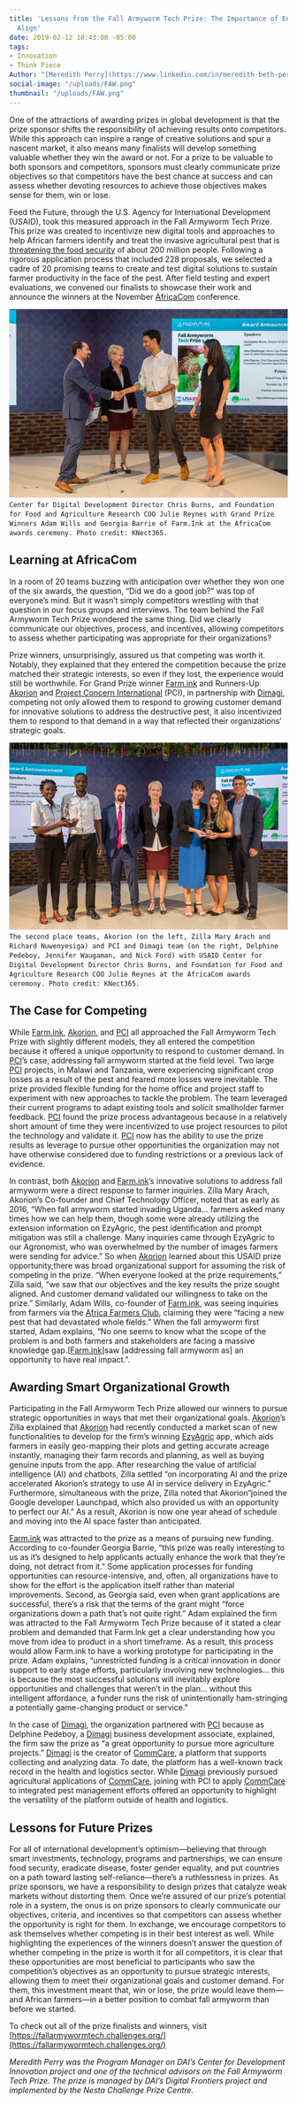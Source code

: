 ```yaml
---
title: 'Lessons from the Fall Armyworm Tech Prize: The Importance of Ensuring Goals
  Align'
date: 2019-02-12 10:43:00 -05:00
tags:
- Innovation
- Think Piece
Author: "[Meredith Perry](https://www.linkedin.com/in/meredith-beth-perry-01882236/)"
social-image: "/uploads/FAW.png"
thumbnail: "/uploads/FAW.png"
---
```


One of the attractions of awarding prizes in global development is that the prize sponsor shifts the responsibility of achieving results onto competitors. While this approach can inspire a range of creative solutions and spur a nascent market, it also means many finalists will develop something valuable whether they win the award or not. For a prize to be valuable to both sponsors and competitors, sponsors must clearly communicate prize objectives so that competitors have the best chance at success and can assess whether devoting resources to achieve those objectives makes sense for them, win or lose.

<!--more-->

Feed the Future, through the U.S. Agency for International Development (USAID), took this measured approach in the Fall Armyworm Tech Prize. This prize was created to incentivize new digital tools and approaches to help African farmers identify and treat the invasive agricultural pest that is [threatening the food security](https://www.scidev.net/sub-saharan-africa/farming/news/global-actions-combat-fall-armyworm.html) of about 200 million people. Following a rigorous application process that included 228 proposals, we selected a cadre of 20 promising teams to create and test digital solutions to sustain farmer productivity in the face of the pest. After field testing and expert evaluations, we convened our finalists to showcase their work and announce the winners at the November [AfricaCom](https://tmt.knect365.com/africacom/) conference.

![FAW.png](/uploads/FAW.png)
`Center for Digital Development Director Chris Burns, and Foundation for Food and Agriculture Research COO Julie Reynes with Grand Prize Winners Adam Wills and Georgia Barrie of Farm.Ink at the AfricaCom awards ceremony. Photo credit: KNect365.`

## Learning at AfricaCom

In a room of 20 teams buzzing with anticipation over whether they won one of the six awards, the question, “Did we do a good job?” was top of everyone’s mind. But it wasn’t simply competitors wrestling with that question in our focus groups and interviews. The team behind the Fall Armyworm Tech Prize wondered the same thing. Did we clearly communicate our objectives, process, and incentives, allowing competitors to assess whether participating was appropriate for their organizations?

Prize winners, unsurprisingly, assured us that competing was worth it. Notably, they explained that they entered the competition because the prize matched their strategic interests, so even if they lost, the experience would still be worthwhile. For Grand Prize winner [Farm.ink](https://farm.ink/) and Runners-Up [Akorion](https://akorion.com/) and [Project Concern International](https://www.pciglobal.org/) (PCI), in partnership with [Dimagi](https://www.dimagi.com/), competing not only allowed them to respond to growing customer demand for innovative solutions to address the destructive pest, it also incentivized them to respond to that demand in a way that reflected their organizations’ strategic goals.

![FAW1.png](/uploads/FAW1.png)`The second place teams, Akorion (on the left, Zilla Mary Arach and Richard Nuwenyesiga) and PCI and Dimagi team (on the right, Delphine Pedeboy, Jennifer Waugaman, and Nick Ford) with USAID Center for Digital Development Director Chris Burns, and Foundation for Food and Agriculture Research COO Julie Reynes at the AfricaCom awards ceremony. Photo credit: KNect365.`

## The Case for Competing

While [Farm.ink](https://farm.ink/), [Akorion](https://akorion.com/), and [PCI](https://www.pciglobal.org/) all approached the Fall Armyworm Tech Prize with slightly different models, they all entered the competition because it offered a unique opportunity to respond to customer demand. In [PCI](https://www.pciglobal.org/)’s case, addressing fall armyworm started at the field level. Two large [PCI](https://www.pciglobal.org/) projects, in Malawi and Tanzania, were experiencing significant crop losses as a result of the pest and feared more losses were inevitable. The prize provided flexible funding for the home office and project staff to experiment with new approaches to tackle the problem. The team leveraged their current programs to adapt existing tools and solicit smallholder farmer feedback. [PCI](https://www.pciglobal.org/) found the prize process advantageous because in a relatively short amount of time they were incentivized to use project resources to pilot the technology and validate it. [PCI](https://www.pciglobal.org/) now has the ability to use the prize results as leverage to pursue other opportunities the organization may not have otherwise considered due to funding restrictions or a previous lack of evidence.

In contrast, both [Akorion](https://akorion.com/) and [Farm.ink](https://farm.ink/)’s innovative solutions to address fall armyworm were a direct response to farmer inquiries. Zilla Mary Arach, Akorion’s Co-founder and Chief Technology Officer, noted that as early as 2016, “When fall armyworm started invading Uganda... farmers asked many times how we can help them, though some were already utilizing the extension information on EzyAgric, the pest identification and prompt mitigation was still a challenge. Many inquiries came through EzyAgric to our Agronomist, who was overwhelmed by the number of images farmers were sending for advice.” So when [Akorion](https://akorion.com/) learned about this USAID prize opportunity,there was broad organizational support for assuming the risk of competing in the prize. “When everyone looked at the prize requirements,” Zilla said, “we saw that our objectives and the key results the prize sought aligned. And customer demand validated our willingness to take on the prize.” Similarly, Adam Wills, co-founder of [Farm.ink](https://farm.ink/), was seeing inquiries from farmers via the [Africa Farmers Club](https://www.facebook.com/africafarmersclub/), claiming they were “facing a new pest that had devastated whole fields.” When the fall armyworm first started, Adam explains, “No one seems to know what the scope of the problem is and both farmers and stakeholders are facing a massive knowledge gap.\[[Farm.ink](https://farm.ink/)\]saw \[addressing fall armyworm as\] an opportunity to have real impact.”.

## Awarding Smart Organizational Growth

Participating in the Fall Armyworm Tech Prize allowed our winners to pursue strategic opportunities in ways that met their organizational goals. [Akorion](https://akorion.com/)’s Zilla explained that [Akorion](https://akorion.com/) had recently conducted a market scan of new functionalities to develop for the firm’s winning [EzyAgric](https://ezyagric.com/) app, which aids farmers in easily geo-mapping their plots and getting accurate acreage instantly, managing their farm records and planning, as well as buying genuine inputs from the app. After researching the value of artificial intelligence (AI) and chatbots, Zilla settled “on incorporating AI and the prize accelerated Akorion’s strategy to use AI in service delivery in EzyAgric.” Furthermore, simultaneous with the prize, Zilla noted that Akorion“joined the Google developer Launchpad, which also provided us with an opportunity to perfect our AI.” As a result, Akorion is now one year ahead of schedule and moving into the AI space faster than anticipated.

[Farm.ink](https://farm.ink/) was attracted to the prize as a means of pursuing new funding. According to co-founder Georgia Barrie, “this prize was really interesting to us as it’s designed to help applicants actually enhance the work that they’re doing, not detract from it.” Some application processes for funding opportunities can resource-intensive, and, often, all organizations have to show for the effort is the application itself rather than material improvements. Second, as Georgia said, even when grant applications are successful, there’s a risk that the terms of the grant might “force organizations down a path that’s not quite right.” Adam explained the firm was attracted to the Fall Armyworm Tech Prize because of it stated a clear problem and demanded that Farm.lnk get a clear understanding how you move from idea to product in a short timeframe. As a result, this process would allow Farm.ink to have a working prototype for participating in the prize. Adam explains, “unrestricted funding is a critical innovation in donor support to early stage efforts, particularly involving new technologies… this is because the most successful solutions will inevitably explore opportunities and challenges that weren’t in the plan… without this intelligent affordance, a funder runs the risk of unintentionally ham-stringing a potentially game-changing product or service."

In the case of [Dimagi](https://www.dimagi.com/), the organization partnered with [PCI](https://www.pciglobal.org/) because as Delphine Pedeboy, a [Dimagi](https://www.dimagi.com/) business development associate, explained, the firm saw the prize as “a great opportunity to pursue more agriculture projects.” [Dimagi](https://www.dimagi.com/) is the creator of [CommCare](https://www.dimagi.com/commcare/), a platform that supports collecting and analyzing data. To date, the platform has a well-known track record in the health and logistics sector. While [Dimagi](https://www.dimagi.com/) previously pursued agricultural applications of [CommCare](https://www.dimagi.com/commcare/), joining with PCI to apply [CommCare](https://www.dimagi.com/commcare/) to integrated pest management efforts offered an opportunity to highlight the versatility of the platform outside of health and logistics.

## Lessons for Future Prizes

For all of international development’s optimism—believing that through smart investments, technology, programs and partnerships, we can ensure food security, eradicate disease, foster gender equality, and put countries on a path toward lasting self-reliance—there’s a ruthlessness in prizes. As prize sponsors, we have a responsibility to design prizes that catalyze weak markets without distorting them. Once we’re assured of our prize’s potential role in a system, the onus is on prize sponsors to clearly communicate our objectives, criteria, and incentives so that competitors can assess whether the opportunity is right for them. In exchange, we encourage competitors to ask themselves whether competing is in their best interest as well. While highlighting the experiences of the winners doesn’t answer the question of whether competing in the prize is worth it for all competitors, it is clear that these opportunities are most beneficial to participants who saw the competition’s objectives as an opportunity to pursue strategic interests, allowing them to meet their organizational goals and customer demand. For them, this investment meant that, win or lose, the prize would leave them—and African farmers—in a better position to combat fall armyworm than before we started.

To check out all of the prize finalists and winners, visit [https://fallarmywormtech.challenges.org/](https://fallarmywormtech.challenges.org/)

*Meredith Perry was the Program Manager on DAI’s Center for Development Innovation project and one of the technical advisors on the Fall Armyworm Tech Prize. The prize is managed by DAI’s Digital Frontiers project and implemented by the Nesta Challenge Prize Centre.*